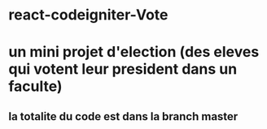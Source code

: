 # react-codeigniter-Vote
# un mini projet d'election (des eleves qui votent leur president dans un faculte)
## la totalite du code est dans la branch master